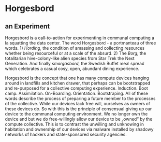 # Horgesbord
## an Experiment
Horgesbord is a call-to-action for experimenting in communal computing a la squatting the data center. The word Horgesbord - a portmanteau of three words. 1) *Hording*, the condition of amassing and collecting resources whether being resourceful or at a scale of the absurd. 2) The *Borg*, the totalitarian hive-colony-like alien species from Star Trek the Next Generation. And finally *smorgasbord*, the Swedish Buffet meal spread which celebrates a casual cosy, open, abundant dining experience.

Horgesbord is the concept that one has many compute devices hanging around in landfills and kitchen drawer, that perhaps can be bootstrapped and re-purposed for a collective computing experience. Induction. Boot camp. Assimilation. On-Boarding. Orientation. Bootstraping. All of these words describe the process of preparing a future member to the processes of the collective. While our devices lack free will, ourselves as owners of these devices do. So with this is the principle of consensual giving up our device to the communal computing environment. We no longer own the device and but we do free-willingly allow our device to be „owned“ by the compute collective. This is to contrast the unwilling and unknowing in habitation and ownership of our devices via malware installed by shadowy networks of hackers and state-sponsored security agencies.

